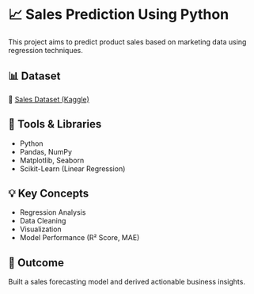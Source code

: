 # 📈 Sales Prediction Using Python

This project aims to predict product sales based on marketing data using regression techniques.

## 📊 Dataset
🔗 [Sales Dataset (Kaggle)](https://www.kaggle.com/code/ashydv/sales-prediction-simple-linear-regression/input)

## 🔧 Tools & Libraries
- Python
- Pandas, NumPy
- Matplotlib, Seaborn
- Scikit-Learn (Linear Regression)

## 💡 Key Concepts
- Regression Analysis
- Data Cleaning
- Visualization
- Model Performance (R² Score, MAE)

## 🧠 Outcome
Built a sales forecasting model and derived actionable business insights.
